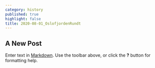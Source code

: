```yaml
---
category: history
published: true
highlight: false
title: 2020-08-01_OslofjordenRundt
---
```

## A New Post

Enter text in [Markdown](http://daringfireball.net/projects/markdown/). Use the toolbar above, or click the **?** button for formatting help.
